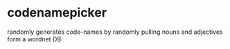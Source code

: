 codenamepicker
==============

randomly generates code-names by randomly pulling nouns and adjectives form a wordnet DB
